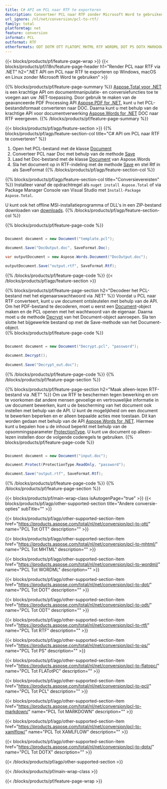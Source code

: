 ```yaml
---
title: C# API om PCL naar RTF te exporteren
description: Converteer PCL naar RTF zonder Microsoft Word te gebruiken
url_ignore: /nl/net/conversion/pcl-to-rtf/
family: total
platformtag: net
feature: conversion
informat: PCL
outformat: RTF
otherformats: ODT DOTM OTT FLATOPC MHTML RTF WORDML DOT PS DOTX MARKDOWN XAMLFLOW
---
```

{{< blocks/products/pf/feature-page-wrap >}}
{{< blocks/products/pf/i18n/feature-page-header h1="Render PCL naar RTF via .NET" h2=".NET API om PCL naar RTF te exporteren op Windows, macOS en Linux zonder Microsoft Word te gebruiken" >}}

{{% blocks/products/pf/feature-page-summary %}}
[Aspose.Total voor .NET](https://products.aspose.com/total/net/) is een krachtige API om documentmanipulatie- en conversiefuncties toe te voegen aan uw .NET-toepassing. Door gebruik te maken van de geavanceerde PDF Processing API [Aspose.PDF for .NET](https://products.aspose.com/pdf/net/), kunt u het PCL-bestandsformaat converteren naar DOC. Daarna kunt u met behulp van de krachtige API voor documentverwerking [Aspose.Words for .NET](https://products.aspose.com/words/net/) DOC naar RTF weergeven.
{{% /blocks/products/pf/feature-page-summary  %}}

{{< blocks/products/pf/agp/feature-section >}}
{{% blocks/products/pf/agp/feature-section-col title="C# API om PCL naar RTF te converteren" %}}
1. Open het PCL-bestand met de klasse [Document](https://apireference.aspose.com/pdf/net/aspose.pdf/document)
2. Converteer PCL naar Doc met behulp van de methode [Save](https://apireference.aspose.com/pdf/net/aspose.pdf.document/save/methods/5)
3. Laad het Doc-bestand met de klasse [Document](https://apireference.aspose.com/words/net/aspose.words/document) van Aspose.Words
4. Sla het document op in RTF-indeling met de methode [Save](https://apireference.aspose.com/words/net/aspose.words.document/save/methods/4) en stel Rtf in als SaveFormat
{{% /blocks/products/pf/agp/feature-section-col %}}

{{% blocks/products/pf/agp/feature-section-col title="Conversievereisten" %}}
Installeer vanaf de opdrachtregel als ```nuget install Aspose.Total``` of via Package Manager Console van Visual Studio met ```Install-Package Aspose.Total```.

U kunt ook het offline MSI-installatieprogramma of DLL's in een ZIP-bestand downloaden van [downloads](https://downloads.aspose.com/total/net).
{{% /blocks/products/pf/agp/feature-section-col %}}

{{% blocks/products/pf/feature-page-code %}}

```cs

Document document = new Document("template.pcl");
 
document.Save("DocOutput.doc", SaveFormat.Doc); 

var outputDocument = new Aspose.Words.Document("DocOutput.doc");

outputDocument.Save("output.rtf", SaveFormat.Rtf);   
```

{{% /blocks/products/pf/feature-page-code %}}
{{< /blocks/products/pf/agp/feature-section >}}

{{% blocks/products/pf/feature-page-section  h2="Decodeer het PCL-bestand met het eigenaarswachtwoord via .NET" %}}
Voordat u PCL naar RTF converteert, kunt u uw document ontsleutelen met behulp van de API. Om het PDF-bestand te decoderen, moet u eerst een [Document](https://apireference.aspose.com/pdf/net/aspose.pdf/document)-object maken en de PCL openen met het wachtwoord van de eigenaar. Daarna moet u de methode [Decrypt](https://apireference.aspose.com/pdf/net/aspose.pdf/document/methods/decrypt) van het Document-object aanroepen. Sla ten slotte het bijgewerkte bestand op met de Save-methode van het Document-object.  
{{% blocks/products/pf/feature-page-code %}}

```cs

Document document = new Document("Decrypt.pcl", "password");

document.Decrypt();
 
document.Save("Decrypt_out.doc");
```

{{% /blocks/products/pf/feature-page-code  %}}
{{% /blocks/products/pf/feature-page-section %}}

{{% blocks/products/pf/feature-page-section  h2="Maak alleen-lezen RTF-bestand via .NET" %}}
Om uw RTF te beschermen tegen bewerking en om te voorkomen dat andere mensen gevoelige en vertrouwelijke informatie in uw document bewerken, kunt u de bescherming van het document ook instellen met behulp van de API. U kunt de mogelijkheid om een document te bewerken beperken en er alleen bepaalde acties mee toestaan. Dit kan worden gedaan met behulp van de API [Aspose.Words for .NET](https://products.aspose.com/words/net/). Hiermee kunt u bepalen hoe u de inhoud beperkt met behulp van de opsommingsparameter [ProtectionType](https://apireference.aspose.com/words/net/aspose.words/protectiontype). U kunt uw document op alleen-lezen instellen door de volgende coderegels te gebruiken. 
{{% blocks/products/pf/feature-page-code %}}

```cs

Document document = new Document("input.doc");

document.Protect(ProtectionType.ReadOnly, "password");

document.Save("output.rtf", SaveFormat.Rtf);    
```

{{% /blocks/products/pf/feature-page-code  %}}
{{% /blocks/products/pf/feature-page-section %}}

{{< blocks/products/pf/main-wrap-class isAutogenPage="true" >}}
{{< blocks/products/pf/agp/other-supported-section title="Andere conversie-opties" subTitle="" >}}

{{< blocks/products/pf/agp/other-supported-section-item href="https://products.aspose.com/total/nl/net/conversion/pcl-to-ott/" name="PCL Tot OTT" description="" >}}

{{< blocks/products/pf/agp/other-supported-section-item href="https://products.aspose.com/total/nl/net/conversion/pcl-to-mhtml/" name="PCL Tot MHTML" description="" >}}

{{< blocks/products/pf/agp/other-supported-section-item href="https://products.aspose.com/total/nl/net/conversion/pcl-to-wordml/" name="PCL Tot WORDML" description="" >}}

{{< blocks/products/pf/agp/other-supported-section-item href="https://products.aspose.com/total/nl/net/conversion/pcl-to-dot/" name="PCL Tot DOT" description="" >}}

{{< blocks/products/pf/agp/other-supported-section-item href="https://products.aspose.com/total/nl/net/conversion/pcl-to-odt/" name="PCL Tot ODT" description="" >}}

{{< blocks/products/pf/agp/other-supported-section-item href="https://products.aspose.com/total/nl/net/conversion/pcl-to-rtf/" name="PCL Tot RTF" description="" >}}

{{< blocks/products/pf/agp/other-supported-section-item href="https://products.aspose.com/total/nl/net/conversion/pcl-to-ps/" name="PCL Tot PS" description="" >}}

{{< blocks/products/pf/agp/other-supported-section-item href="https://products.aspose.com/total/nl/net/conversion/pcl-to-flatopc/" name="PCL Tot FLATotPC" description="" >}}

{{< blocks/products/pf/agp/other-supported-section-item href="https://products.aspose.com/total/nl/net/conversion/pcl-to-pcl/" name="PCL Tot PCL" description="" >}}

{{< blocks/products/pf/agp/other-supported-section-item href="https://products.aspose.com/total/nl/net/conversion/pcl-to-markdown/" name="PCL Tot MARKDOWN" description="" >}}

{{< blocks/products/pf/agp/other-supported-section-item href="https://products.aspose.com/total/nl/net/conversion/pcl-to-xamlflow/" name="PCL Tot XAMLFLOW" description="" >}}

{{< blocks/products/pf/agp/other-supported-section-item href="https://products.aspose.com/total/nl/net/conversion/pcl-to-dotx/" name="PCL Tot DOTX" description="" >}}



{{< /blocks/products/pf/agp/other-supported-section >}}

{{< /blocks/products/pf/main-wrap-class >}}

{{< /blocks/products/pf/feature-page-wrap >}}